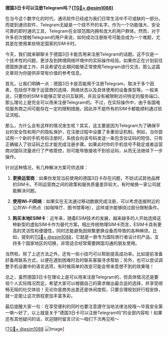 **德国3日卡可以注册Telegram吗？[[TG💪+ @esim1088](https://t.me/s/esim1088)]**

在当今这个数字化的时代，通讯软件已经成为我们日常生活中不可或缺的一部分。而提到通讯软件，Telegram无疑是一个绕不开的名字。作为一个功能强大、安全可靠的即时通讯工具，Telegram在全球范围内拥有庞大的用户群体。然而，对于许多初次接触Telegram的用户来说，如何成功注册账号可能会成为一个难题，尤其是在使用某些特定国家的SIM卡时。

今天，我们就来聊聊关于德国3日卡能否用来注册Telegram的话题。这不仅是一个技术性的问题，更涉及到跨境网络环境中的实际操作经验。如果你正在计划前往德国旅游或工作，并且希望在此期间能够正常使用Telegram进行交流，那么这篇文章将为你提供非常有价值的参考信息。

首先，让我们明确一点：德国3日卡是否能用于注册Telegram，取决于多个因素，包括但不限于运营商的选择、网络状态以及具体使用的设备类型等。一般来说，只要你的SIM卡能够正常访问互联网，并且没有被限制访问特定的服务端口，那么理论上是完全可以用来注册Telegram的。不过，在实际操作中，由于各国电信服务商之间可能存在一定的限制措施，因此并不是所有的SIM卡都能顺利通过验证流程。

那么，为什么会有这样的情况发生呢？其实，这主要是因为Telegram为了确保平台的安全性和用户的隐私保护，在注册过程中设置了多重验证机制。例如，当你尝试用一个新的手机号码注册时，系统会向该号码发送一条包含验证码的短信，只有正确输入了验证码之后才能完成注册步骤。如果此时你的手机信号不稳定或者运营商对国际流量进行了严格管控，则可能导致接收不到验证码，从而无法继续下一步操作。

针对这种情况，有几种解决方案可供选择：

1. **更换运营商**：如果你发现当前使用的德国3日卡存在问题，不妨试试其他品牌的SIM卡。不同运营商之间的政策和服务质量差异较大，有时候换一家公司就能解决问题。
   
2. **使用Wi-Fi网络**：如果实在无法通过移动数据完成注册，可以考虑连接附近的公共Wi-Fi热点（如咖啡厅、图书馆等地），这样或许能够绕过部分限制条件。
   
3. **购买本地ESIM卡**：近年来，随着ESIM技术的发展，越来越多的人开始选择这种新型的虚拟SIM卡作为替代方案。相比传统物理SIM卡而言，ESIM卡具有更高的灵活性和便捷性，同时还能避免因频繁更换设备而导致的各种麻烦。比如，提到的[TG💪+ @esim1088](https://t.me/s/esim1088)，它就是一款专为国际旅行者设计的产品，支持多个国家地区的切换，非常适合经常需要跨国沟通的朋友使用。

当然啦，除了上述方法之外，还有一些小技巧可以帮助提高成功率。比如提前准备好备用联系方式，以便在遇到困难时及时联系客服寻求帮助；另外，也可以尝试调整手机设置中的语言选项，有时候简单的改变可能会带来意想不到的效果哦！

总之，虽然德国3日卡在理论上是可以用来注册Telegram的，但具体情况还是要视个人实际情况而定。希望大家可以根据自己的需求做出最合适的选择，并享受顺畅无阻的社交体验！无论你是商务出差还是休闲度假，只要合理规划好行程安排，就一定能让这次旅程更加丰富多彩。

最后提醒大家一句：在享受便利的同时也要注意遵守当地法律法规哦～毕竟安全第一嘛～好了，以上就是关于“德国3日卡可以注册Telegram吗”的全部内容啦！如果还有其他疑问的话，欢迎随时留言讨论～咱们下次再见啦～

[[TG💪+ @esim1088](https://t.me/s/esim1088) ![Image](https://i.postimg.cc/4NQfJmqS/Snipaste-2025-05-13-00-14-12.png)]